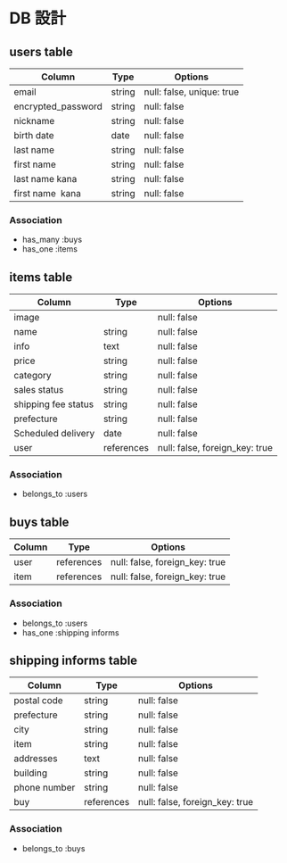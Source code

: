 # DB 設計

## users table

| Column             | Type                | Options                        |
|--------------------|---------------------|--------------------------------|
| email              | string              | null: false, unique: true      |
| encrypted_password | string              | null: false                    |
| nickname           | string              | null: false                    |
| birth date         | date                | null: false                    |
| last name          | string              | null: false                    |
| first name         | string              | null: false                    |
| last name kana     | string              | null: false                    |
| first name  kana   | string              | null: false                    |


### Association

* has_many :buys
* has_one :items


## items table

| Column             | Type                | Options                        |
|--------------------|---------------------|--------------------------------|
| image              |                     | null: false                    |
| name               | string              | null: false                    |
| info               | text                | null: false                    |
| price              | string              | null: false                    |
| category           | string              | null: false                    |
| sales status       | string              | null: false                    |
| shipping fee status| string              | null: false                    |
| prefecture         | string              | null: false                    |
| Scheduled delivery | date                | null: false                    |
| user               | references          | null: false, foreign_key: true |


### Association

* belongs_to :users


## buys table

| Column             | Type                | Options                        |
|--------------------|---------------------|--------------------------------|
| user               | references          | null: false, foreign_key: true |
| item               | references          | null: false, foreign_key: true |


### Association

* belongs_to :users
* has_one :shipping informs


## shipping informs table

| Column             | Type                | Options                        |
|--------------------|---------------------|--------------------------------|
| postal code        | string              | null: false                    |
| prefecture         | string              | null: false                    |
| city               | string              | null: false                    |
| item               | string              | null: false                    |
| addresses          | text                | null: false                    |
| building           | string              | null: false                    |
| phone number       | string              | null: false                    |
| buy                | references          | null: false, foreign_key: true |


### Association

* belongs_to :buys